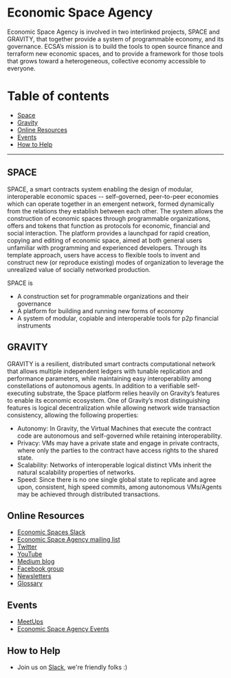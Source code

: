 # Economic Space Agency

Economic Space Agency is involved in two interlinked projects, SPACE and GRAVITY, that together provide a system of programmable economy, and its governance.
ECSA’s mission is to build the tools to open source finance and terraform new economic spaces, and to provide a framework for those tools that grows toward a heterogeneous, collective economy accessible to everyone.


# Table of contents

* <a href="#space">Space</a>
* <a href="#gravity">Gravity</a>
* <a href="#online">Online Resources</a>
* <a href="#events">Events</a>
* <a href="#hth">How to Help</a>

<!--
* <a href="#papers">White Papers</a>
-->

***

## <a name="space">SPACE</a>

SPACE, a smart contracts system enabling the design of modular, interoperable economic spaces -- self-governed, peer-to-peer economies which can operate together in an emergent network, formed dynamically from the relations they establish between each other. The system allows the construction of economic spaces through programmable organizations, offers and tokens that function as protocols for economic, financial and social interaction. The platform provides a launchpad for rapid creation, copying and editing of economic space, aimed at both general users unfamiliar with programming and experienced developers.  Through its template approach, users have access to flexible tools to invent and construct new (or reproduce existing) modes of organization to leverage the unrealized value of socially networked production.

SPACE is
- A construction set for programmable organizations and their governance
- A platform for building and running new forms of economy
- A system of modular, copiable and interoperable tools for p2p financial instruments

## <a name="gravity">GRAVITY</a>

GRAVITY is a resilient, distributed smart contracts computational network that allows multiple independent ledgers with tunable replication and performance parameters, while maintaining easy interoperability among constellations of autonomous agents. In addition to a verifiable self-executing substrate, the Space platform relies heavily on Gravity’s features to enable its economic ecosystem. One of Gravity’s most distinguishing features is logical decentralization while allowing network wide transaction consistency, allowing the following properties:
- Autonomy: In Gravity, the Virtual Machines that execute the contract code are autonomous and self-governed while retaining interoperability.
- Privacy: VMs may have a private state and engage in private contracts, where only the parties to the contract have access rights to the shared state.
- Scalability: Networks of interoperable logical distinct VMs inherit the natural scalability properties of networks.
- Speed: Since there is no one single global state to replicate and agree upon, consistent, high speed commits, among autonomous VMs/Agents may be achieved through distributed transactions.

<!--
## <a name="code">Code</a>

* [Gravity](https://github.com/GravityNetwork/Gravity)
* [Space](https://github.com/EconomicSpaceAgency/Space)
-->

## <a name="online">Online Resources</a>

* [Economic Spaces Slack](http://slack.ecsa.io)
* [Economic Space Agency mailing list](http://newsletter.ecsa.io/join-the-mailing-list)
* [Twitter](https://twitter.com/ecsa_team)
* [YouTube](https://www.youtube.com/channel/UCUYSiFZWVcCnL0YMG7Qmvjg)
* [Medium blog](https://medium.com/@ecsa_team/)
* [Facebook group](https://www.facebook.com/economicspaceagency/)
* [Newsletters](http://newsletter.ecsa.io)
* [Glossary](https://github.com/EconomicSpaceAgency/EconomicSpaceAgency/blob/master/Glossary.md)

<!--
## <a name="papers">White Papers</a>
-->

## <a name="events">Events</a>

* [MeetUps](https://www.meetup.com/EconomyOS/)
* [Economic Space Agency Events](https://github.com/EconomicSpaceAgency/EconomicSpaceAgency/blob/master/events/README.md)

## <a name="hth">How to Help</a>
* Join us on [Slack](http://slack.ecsa.io), we're friendly folks :)
